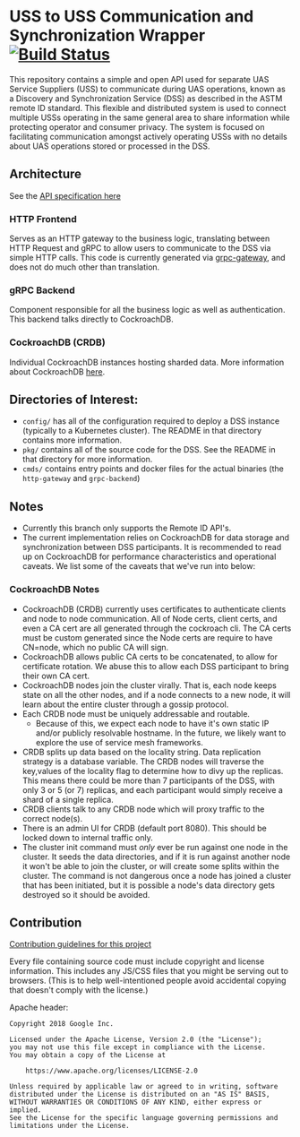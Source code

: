 # USS to USS Communication and Synchronization Wrapper [![Build Status](https://dev.azure.com/astm/dss/_apis/build/status/interuss.dss?branchName=master)](https://dev.azure.com/astm/dss/_build/latest?definitionId=2&branchName=master)
This repository contains a simple and open API used for separate UAS Service
Suppliers (USS) to communicate during UAS operations, known as a Discovery and
Synchronization Service (DSS) as described in the ASTM remote ID standard.
This flexible and distributed system is used to connect multiple USSs
operating in the same general area to share information while protecting
operator and consumer privacy. The system is focused on facilitating
communication amongst actively operating USSs with no details about UAS
operations stored or processed in the DSS.

## Architecture

See the [API specification here](https://tiny.cc/dssapi_rid)

### HTTP Frontend

Serves as an HTTP gateway to the business logic, translating between HTTP Request
and gRPC to allow users to communicate to the DSS via simple HTTP calls. This
code is currently generated via
[grpc-gateway](https://github.com/grpc-ecosystem/grpc-gateway), and does not do
much other than translation.

### gRPC Backend

Component responsible for all the business logic as well as authentication. This
backend talks directly to CockroachDB.

### CockroachDB (CRDB)

Individual CockroachDB instances hosting sharded data. More information about
CockroachDB
[here](https://www.cockroachlabs.com/docs/stable/architecture/overview.html).

## Directories of Interest:
*   `config/` has all of the configuration required to deploy a DSS instance
    (typically to a Kubernetes cluster). The README in that directory contains
    more information.
*   `pkg/` contains all of the source code for the DSS. See the README in that
    directory for more information.
*   `cmds/` contains entry points and docker files for the actual binaries (the
    `http-gateway` and `grpc-backend`)

## Notes

*   Currently this branch only supports the Remote ID API's. 
*   The current implementation relies on CockroachDB for data storage and
    synchronization between DSS participants. It is recommended to read up on 
    CockroachDB for performance characteristics and operational caveats. We list
    some of the caveats that we've run into below:

### CockroachDB Notes
*   CockroachDB (CRDB) currently uses certificates to authenticate clients and
    node to node communication. All of Node certs, client certs, and even a CA
    cert are all generated through the cockroach cli. The CA certs must be
    custom generated since the Node certs are require to have CN=node, which no
    public CA will sign.
*   CockroachDB allows public CA certs to be concatenated, to allow for
    certificate rotation. We abuse this to allow each DSS participant to bring
    their own CA cert.
*   CockroachDB nodes join the cluster virally. That is, each node keeps state
    on all the other nodes, and if a node connects to a new node, it will learn
    about the entire cluster through a gossip protocol.
*   Each CRDB node must be uniquely addressable and routable.
    *   Because of this, we expect each node to have it's own static IP and/or
        publicly resolvable hostname. In the future, we likely want to explore
        the use of service mesh frameworks.
*   CRDB splits up data based on the locality string. Data replication strategy
    is a database variable. The CRDB nodes will traverse the key,values of the
    locality flag to determine how to divy up the replicas. This means there
    could be more than 7 participants of the DSS, with only 3 or 5 (or 7)
    replicas, and each participant would simply receive a shard of a single
    replica.
*   CRDB clients talk to any CRDB node which will proxy traffic to the correct
    node(s).
*   There is an admin UI for CRDB (default port 8080). This should be locked
    down to internal traffic only.
*   The cluster init command must *only* ever be run against one node in the
    cluster. It seeds the data directories, and if it is run against another
    node it won't be able to join the cluster, or will create some splits within
    the cluster. The command is not dangerous once a node has joined a cluster
    that has been initiated, but it is possible a node's data directory gets
    destroyed so it should be avoided.


## Contribution

[Contribution guidelines for this project](CONTRIBUTING.md)

Every file containing source code must include copyright and license
information. This includes any JS/CSS files that you might be serving out to
browsers. (This is to help well-intentioned people avoid accidental copying that
doesn't comply with the license.)

Apache header:

    Copyright 2018 Google Inc.

    Licensed under the Apache License, Version 2.0 (the "License");
    you may not use this file except in compliance with the License.
    You may obtain a copy of the License at

        https://www.apache.org/licenses/LICENSE-2.0

    Unless required by applicable law or agreed to in writing, software
    distributed under the License is distributed on an "AS IS" BASIS,
    WITHOUT WARRANTIES OR CONDITIONS OF ANY KIND, either express or implied.
    See the License for the specific language governing permissions and
    limitations under the License.